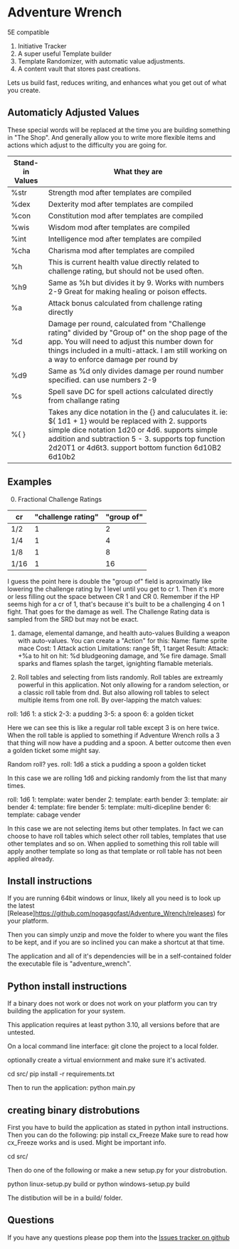 # Adventure Wrench
5E compatible
1. Initiative Tracker
2. A super useful Template builder
3. Template Randomizer, with automatic value adjustments.
4. A content vault that stores past creations.

Lets us build fast, reduces writing, and enhances what you get
out of what you create.


## Automaticly Adjusted Values
These special words will be replaced at the time you are building something in "The Shop".
And generally allow you to write more flexible items and actions which adjust to
the difficulty you are going for.


| Stand-in Values | What they are |
| --------------- | ------------- |
| %str            | Strength mod after templates are compiled |
| %dex            | Dexterity mod after templates are compiled |
| %con            | Constitution mod after templates are compiled |
| %wis            | Wisdom mod after templates are compiled |
| %int            | Intelligence mod after templates are compiled |
| %cha            | Charisma mod after templates are compiled |
| %h              | This is current health value directly related to challenge rating, but should not be used often.  |
| %h9             | Same as %h but divides it by 9. Works with numbers 2-9 Great for making healing or poison effects. |
| %a              | Attack bonus calculated from challenge rating directly   |
| %d              | Damage per round, calculated from "Challenge rating" divided by "Group of" on the shop page of the app. You will need to adjust this number down for things included in a multi-attack. I am still working on a way to enforce damage per round by  |
| %d9             | Same as %d only divides damage per round number specified. can use numbers 2-9 |
| %s              | Spell save DC for spell actions calculated directly from challange rating     |
| %{ }            | Takes any dice notation in the {} and caluculates it. ie: ${ 1d1 + 1} would be replaced with 2. supports simple dice notation 1d20 or 4d6. supports simple addition and subtraction 5 - 3. supports top function 2d20T1 or 4d6t3. support bottom function 6d10B2 6d10b2 |


## Examples
0. Fractional Challenge Ratings

| cr  | "challenge rating" | "group of" |
| --- | ------------------ | ---------- |
|1/2  | 1                  | 2          |
|1/4  | 1                  | 4          |
|1/8  | 1                  | 8          |
|1/16 | 1                  |16          |

I guess the point here is double the "group of" field is aproximatly like lowering
the challenge rating by 1 level until you get to cr 1. Then it's more or less filling out
the space between CR 1 and CR 0. Remember if the HP seems high for a cr of 1,
that's because it's built to be a challenging 4 on 1 fight. That goes for the damage
as well. The Challenge Rating data is sampled from the SRD but may not be exact.

1. damage, elemental damange, and health auto-values
Building a weapon with auto-values. You can create a "Action" for this:
Name: flame sprite mace
Cost: 1 Attack action
Limitations: range 5ft, 1 target
Result:
  Attack: +%a to hit
  on hit: %d bludgeoning damage, and %e fire damage. Small sparks and flames
  splash the target, ignighting flamable meterials.


2. Roll tables and selecting from lists randomly.
Roll tables are extreamly powerful in this application. Not only allowing for a
random selection, or a classic roll table from dnd. But also allowing roll tables
to select multiple items from one roll. By over-lapping the match values:

roll: 1d6
1: a stick
2-3: a pudding
3-5: a spoon
6: a golden ticket

Here we can see this is like a regular roll table except 3 is on here twice. When
the roll table is applied to something if Adventure Wrench rolls a 3 that thing will now have
a pudding and a spoon. A better outcome then even a golden ticket some might say.

Random roll? yes.
roll: 1d6
a stick
a pudding
a spoon
a golden ticket

In this case we are rolling 1d6 and picking randomly from the list that many times.

roll: 1d6
1: template: water bender
2: template: earth bender
3: template: air bender
4: template: fire bender
5: template: multi-dicepline bender
6: template: cabage vender

In this case we are not selecting items but other templates. In fact we can choose
to have roll tables which select other roll tables, templates that use other templates
and so on. When applied to something this roll table will apply another template so
long as that template or roll table has not been applied already.


## Install instructions

If you are running 64bit windows or linux, likely all you need
is to look up the latest [Release]https://github.com/nogasgofast/Adventure_Wrench/releases)
for your platform.

Then you can simply unzip and move the folder to where you want the files to be kept, and
if you are so inclined you can make a shortcut at that time.

The application and all of it's dependencies will be in a self-contained folder the executable
file is "adventure_wrench".


## Python install instructions

If a binary does not work or does not work on your platform you can try building
the application for your system.

This application requires at least python 3.10, all versions before that are untested.

On a local command line interface:
git clone the project to a local folder.

optionally create a virtual enviornment and make sure it's activated.

cd src/
pip install -r requirements.txt

Then to run the application:
python main.py


## creating binary distrobutions

First you have to build the application as stated in python intall instructions.
Then you can do the following:
pip install cx_Freeze
Make sure to read how cx_Freeze works and is used. Might be important info.

cd src/

Then do one of the following or make a new setup.py for your distrobution.

python linux-setup.py build
or
python windows-setup.py build

The distibution will be in a build/ folder.


## Questions
If you have any questions please pop them into the [Issues tracker on github](https://github.com/nogasgofast/Adventure_Wrench/issues)

